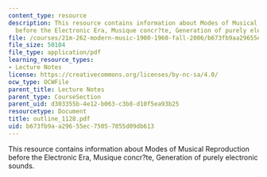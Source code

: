 ```yaml
---
content_type: resource
description: This resource contains information about Modes of Musical Reproduction
  before the Electronic Era, Musique concr?te, Generation of purely electronic sounds.
file: /courses/21m-262-modern-music-1900-1960-fall-2006/b673fb9aa29655ec75057055d09db613_outline_1128.pdf
file_size: 50104
file_type: application/pdf
learning_resource_types:
- Lecture Notes
license: https://creativecommons.org/licenses/by-nc-sa/4.0/
ocw_type: OCWFile
parent_title: Lecture Notes
parent_type: CourseSection
parent_uid: d303355b-4e12-b063-c3b8-d10f5ea93b25
resourcetype: Document
title: outline_1128.pdf
uid: b673fb9a-a296-55ec-7505-7055d09db613
---
```

This resource contains information about Modes of Musical Reproduction before the Electronic Era, Musique concr?te, Generation of purely electronic sounds.
